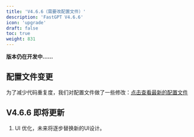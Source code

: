 ```yaml
---
title: 'V4.6.6（需要改配置文件）'
description: 'FastGPT V4.6.6'
icon: 'upgrade'
draft: false
toc: true
weight: 831
---
```


**版本仍在开发中……**

## 配置文件变更

为了减少代码重复度，我们对配置文件做了一些修改：[点击查看最新的配置文件](/docs/development/configuration/)



## V4.6.6 即将更新

1. UI 优化，未来将逐步替换新的UI设计。


